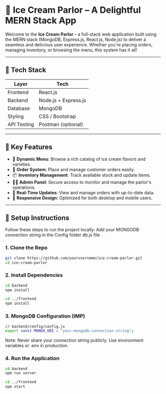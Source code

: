 # 🍦 Ice Cream Parlor – A Delightful MERN Stack App

Welcome to the **Ice Cream Parlor** – a full-stack web application built using the MERN stack (MongoDB, Express.js, React.js, Node.js) to deliver a seamless and delicious user experience. Whether you're placing orders, managing inventory, or browsing the menu, this system has it all!

---

## 🚀 Tech Stack

| Layer         | Tech            |
| ------------- | --------------- |
| Frontend      | React.js        |
| Backend       | Node.js + Express.js |
| Database      | MongoDB         |
| Styling       | CSS / Bootstrap |
| API Testing   | Postman (optional) |

---

## 🎯 Key Features

- 🍨 **Dynamic Menu**: Browse a rich catalog of ice cream flavors and varieties.
- 🛒 **Order System**: Place and manage customer orders easily.
- 📦 **Inventory Management**: Track available stock and update items.
- 👩‍💼 **Admin Panel**: Secure access to monitor and manage the parlor's operations.
- 🧾 **Real-Time Updates**: View and manage orders with up-to-date data.
- 📱 **Responsive Design**: Optimized for both desktop and mobile users.

---

## 🔧 Setup Instructions

Follow these steps to run the project locally:
Add your MONGODB connection string in the Config folder db.js file

### 1. Clone the Repo

```bash
git clone https://github.com/yourusername/ice-cream-parlor.git
cd ice-cream-parlor
```
### 2. Install Dependencies

```bash
cd backend
npm install
```
```bash
cd ../frontend
npm install
```
### 3. MongoDB Configuration (IMP)
```bash
// backend/config/config.js
export const MONGO_URI = "your-mongodb-connection-string";
```
Note: Never share your connection string publicly. Use environment variables or .env in production.

### 4. Run the Application
```bash
cd backend
npm run server
```
```bash
cd ../frontend
npm start
```
